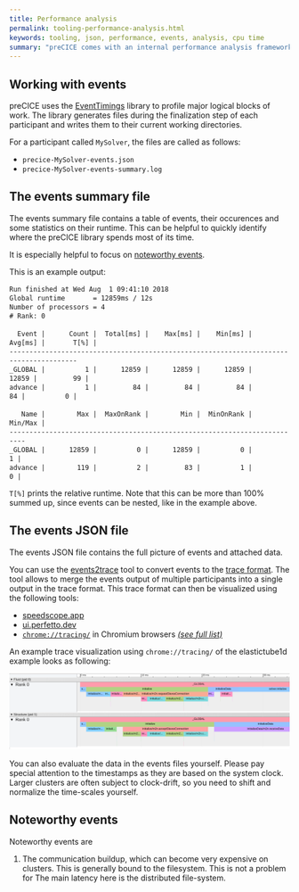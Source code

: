 ```yaml
---
title: Performance analysis
permalink: tooling-performance-analysis.html
keywords: tooling, json, performance, events, analysis, cpu time
summary: "preCICE comes with an internal performance analysis framework"
---
```


## Working with events

preCICE uses the [EventTimings](https://github.com/precice/EventTimings) library to profile major logical blocks of work.
The library generates files during the finalization step of each participant and writes them to their current working directories.

For a participant called `MySolver`, the files are called as follows:

* `precice-MySolver-events.json`
* `precice-MySolver-events-summary.log`

## The events summary file

The events summary file contains a table of events, their occurences and some statistics on their runtime.
This can be helpful to quickly identify where the preCICE library spends most of its time.

It is especially helpful to focus on [noteworthy events](#noteworthy-events).

This is an example output:

```text
Run finished at Wed Aug  1 09:41:10 2018
Global runtime       = 12859ms / 12s
Number of processors = 4
# Rank: 0

  Event |      Count |  Total[ms] |    Max[ms] |    Min[ms] |    Avg[ms] |       T[%] |
---------------------------------------------------------------------------------------
_GLOBAL |          1 |      12859 |      12859 |      12859 |      12859 |         99 |
advance |          1 |         84 |         84 |         84 |         84 |          0 |

   Name |        Max |  MaxOnRank |        Min |  MinOnRank |    Min/Max |
--------------------------------------------------------------------------
_GLOBAL |      12859 |          0 |      12859 |          0 |          1 |
advance |        119 |          2 |         83 |          1 |          0 |
```

`T[%]` prints the relative runtime. Note that this can be more than 100% summed up, since events can be nested, like in the example above.

## The events JSON file

The events JSON file contains the full picture of events and attached data.

You can use the [events2trace](https://raw.githubusercontent.com/precice/EventTimings/master/extra/events2trace.py) tool to convert events to the [trace format](https://docs.google.com/document/d/1CvAClvFfyA5R-PhYUmn5OOQtYMH4h6I0nSsKchNAySU/view).
The tool allows to merge the events output of multiple participants into a single output in the trace format.
This trace format can then be visualized using the following tools:

* [speedscope.app](https://www.speedscope.app/)
* [ui.perfetto.dev](https://ui.perfetto.dev)
* [`chrome://tracing/`](chrome://tracing/) in Chromium browsers [_(see full list)_](https://en.wikipedia.org/wiki/Chromium_(web_browser)#Active)

An example trace visualization using `chrome://tracing/` of the elastictube1d example looks as following:

![Trace example](images/docs/tooling/elastictube1d-events.png)

You can also evaluate the data in the events files yourself.
Please pay special attention to the timestamps as they are based on the system clock.
Larger clusters are often subject to clock-drift, so you need to shift and normalize the time-scales yourself.

## Noteworthy events

Noteworthy events are

1. The communication buildup, which can become very expensive on clusters. This is generally bound to the filesystem. This is not a problem for The main latency here is the distributed file-system.
